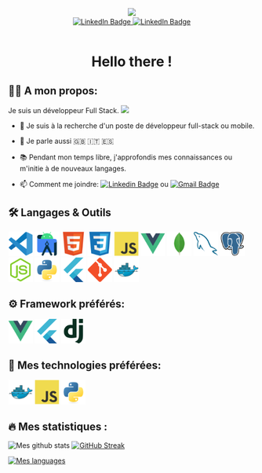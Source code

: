 <div align="center">
  <img src ="https://media.giphy.com/media/Tlb4G3sLepRkfp7Ytc/giphy.gif" width="135"/> 
  <div id="badges">
      <a href="https://www.linkedin.com/in/david-broccoli/">
        <img src="https://img.shields.io/badge/LinkedIn-blue?style=style=for-the-badge&logo=linkedin&logoColor=white" alt="LinkedIn Badge"/>
      </a>
      <a href="mailto:davidbroccoli@gmail.com">
        <img src="https://img.shields.io/badge/Gmail-D14836?style=style=for-the-badge&logo=gmail&logoColor=white" alt="LinkedIn Badge"/>
      </a>
  </div>
  <img src="https://komarev.com/ghpvc/?username=David-ODB57&style=flat-square&color=blue" alt=""/>
  <h1>Hello there !</h1>
</div>

<!--
[![GitHub followers](https://img.shields.io/github/followers/David-ODB57.svg?style=social&label=Follow&maxAge=2592000)](https://github.com/David-ODB57?tab=followers)
-->
## :man_technologist: A mon propos:
Je suis un développeur Full Stack. <img src="https://media.giphy.com/media/WUlplcMpOCEmTGBtBW/giphy.gif" width="30">
- :telescope: Je suis à la recherche d'un poste de développeur full-stack ou mobile.

- :tongue: Je parle aussi :uk: :it: :es:

- :books: Pendant mon temps libre, j'approfondis mes connaissances ou m'initie à de nouveaux langages.

- :mailbox: Comment me joindre: [![Linkedin Badge](https://img.shields.io/badge/LinkedIn-blue?style=style=for-the-badge&logo=Linkedin&logoColor=white)](https://www.linkedin.com/in/david-broccoli/) ou [![Gmail Badge](https://img.shields.io/badge/Gmail-D14836?style=style=for-the-badge&logo=gmail&logoColor=white)](mailto:davidbroccoli@gmail.com)


## :hammer_and_wrench: Langages & Outils
<div align="left">
  <img src="https://github.com/devicons/devicon/blob/master/icons/vscode/vscode-original.svg" title="VSCode" alt="VSCode" width="50"/>
  <img src="https://github.com/devicons/devicon/blob/master/icons/androidstudio/androidstudio-original.svg" title="Android Studio" alt="Android Studio" width="50"/>
  <img src="https://github.com/devicons/devicon/blob/master/icons/html5/html5-original.svg" title="HTML5" alt="HTML5" width="50"/>
  <img src="https://github.com/devicons/devicon/blob/master/icons/css3/css3-original.svg" title="CSS3" alt="CSS3" width="50"/>
  <img src="https://github.com/devicons/devicon/blob/master/icons/javascript/javascript-original.svg" title="JavaScript" alt="JavaScript" width="50"/>
  <img src="https://github.com/devicons/devicon/blob/master/icons/vuejs/vuejs-original.svg" title="VueJS" alt="VueJS" width="50"/>
  <img src="https://github.com/devicons/devicon/blob/master/icons/mongodb/mongodb-original.svg" title="MongoDB" alt="MongoDB" width="50"/>
  <img src="https://github.com/devicons/devicon/blob/master/icons/mysql/mysql-original.svg" title="MySQL"  alt="MySQL" width="50" />
  <img src="https://github.com/devicons/devicon/blob/master/icons/postgresql/postgresql-original.svg" title="PostgreSQL"  alt="PostgreSQL" width="50" />
  <img src="https://github.com/devicons/devicon/blob/master/icons/nodejs/nodejs-original.svg" title="NodeJS" alt="NodeJS" width="50" />
  <img src="https://github.com/devicons/devicon/blob/master/icons/python/python-original.svg" title="Python" alt="Python" width="50" />
  <img src="https://github.com/devicons/devicon/blob/master/icons/flutter/flutter-original.svg" title="Flutter" alt="Flutter" width="50"/>
  <img src="https://github.com/devicons/devicon/blob/master/icons/git/git-original.svg" title="Git" alt="Git" width="50"/>
  <img src="https://github.com/devicons/devicon/blob/master/icons/docker/docker-original.svg" title="Docker" alt="Docker" width="50"/>
   <!--
  <img src="https://github.com/devicons/devicon/blob/master/icons/amazonwebservices/amazonwebservices-original.svg" title="AWS" alt="AWS" width="50"/>
  -->
</div>

## :gear: Framework préférés:
<div align="left">
  <img src="https://github.com/devicons/devicon/blob/master/icons/vuejs/vuejs-original.svg" title="VueJS" alt="VueJS" width="50"/>
  <img src="https://github.com/devicons/devicon/blob/master/icons/flutter/flutter-original.svg" title="Flutter" alt="Flutter" width="50"/>
  <img src="https://github.com/devicons/devicon/blob/master/icons/django/django-plain.svg" title="Django" alt="Django" width="50"/>
</div>

## :test_tube: Mes technologies préférées:
<div align="left">
  <img src="https://github.com/devicons/devicon/blob/master/icons/docker/docker-original.svg" title="Docker" alt="Docker" width="50"/>
  <img src="https://github.com/devicons/devicon/blob/master/icons/javascript/javascript-original.svg" title="JavaScript" alt="JavaScript" width="50"/>
  <img src="https://github.com/devicons/devicon/blob/master/icons/python/python-original.svg" title="Python" alt="Python" width="50" />
</div>

## :fire: Mes statistiques :
![Mes github stats](https://github-readme-stats.vercel.app/api?username=David-ODB57&show_icons=true&theme=radical)
[![GitHub Streak](https://streak-stats.demolab.com?user=David-ODB57&theme=radical&locale=fr&date_format=j%20M%5B%20Y%5D)](https://git.io/streak-stats)

[![Mes languages](https://github-readme-stats.vercel.app/api/top-langs/?username=David-ODB57&theme=blue-green)](https://github.com/anuraghazra/github-readme-stats)

